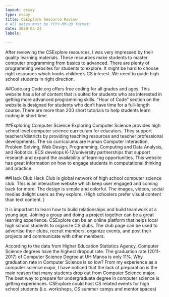 ```yaml
---
layout: essay
type: essay
title: CSExplore Resource Review
# All dates must be YYYY-MM-DD format!
date: 2020-05-23
labels:

---
```


After reviewing the CSExplore resources, I was very impressed by their quality learning materials. These resources make students to master computer programming from basics to advanced. There are plenty of programming websites for students to explore. It might be hard to choose right resources which hooks children’s CS interest. We need to guide high school students in right direction.  

##Code.org 
Code.org offers free coding for all grades and ages. This website has a lot of content that is suited for students who are interested in getting more advanced programming skills. “Hour of Code” section on the website is designed for students who don’t have time for a full-length course. There are more than 200 short tutorials to help students learn coding in short time. 

##Exploring Computer Science 
Exploring Computer Science provides high school level computer science curriculum for educators. They support teachers/districts by providing teaching resources and teacher professional developments. The six curriculums are Human Computer Interaction, Problem Solving, Web Design, Programming, Computing and Data Analysis, and Robotics. ECS develops K-12/university partnerships that support research and expand the availability of learning opportunities. This website has great information on how to engage students in computational thinking and practice. 

##Hack Club 
Hack Club is global network of high school computer science club. This is an interactive website which keep user engaged and coming back for more. The design is simple and colorful. The images, videos, social medias delight users as they explore. (High schoolers prefer visual content than text content. )

It is important to learn how to build relationships and build teamwork at a young age. Joining a group and doing a project together can be a great learning experience. CSExplore can be an online platform that helps local high school students to organize CS clubs. The club page can be used to advertise their clubs, recruit members, organize events, and post their projects and communicate with other members.  

According to the data from Higher Education Statistics Agency, Computer Science degrees have the highest dropout rate. The graduation rate (2011-2017) of Computer Science Degree at UH Manoa is only 11%. Why graduation rate in Computer Science is so low? From my experience as a computer science major, I have noticed that the lack of preparation is the main reason that many students drop out from Computer Science major. The best way to prepare for undergraduate degree in computer science is getting experiences. CSExplore could host CS related events for high school students (i.e. workshops, CS summer camps and mentor spaces)
